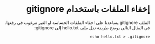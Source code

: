 # <div dir="rtl">إخفاء الملفات باستخدام gitignore</div>

  <div  dir="rtl">
  الملف gitignore يساعدنا على اخفاء الملفات الحساسة او الغير مرغوب في رفعها.
</div>
 <div  dir="rtl">
في المثال التالي يوضح طريقة نقل ملف hello.txt إلى gitignore:

`echo hello.txt > .gitignore`
</div>